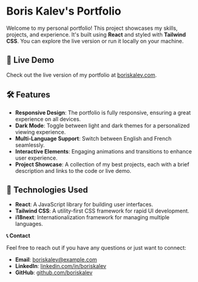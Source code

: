 # Boris Kalev's Portfolio

Welcome to my personal portfolio! This project showcases my skills, projects, and experience. It's built using **React** and styled with **Tailwind CSS**. You can explore the live version or run it locally on your machine.

## 🚀 Live Demo

Check out the live version of my portfolio at [boriskalev.com](https://boriskalev.com).

## 🛠️ Features

- **Responsive Design**: The portfolio is fully responsive, ensuring a great experience on all devices.
- **Dark Mode**: Toggle between light and dark themes for a personalized viewing experience.
- **Multi-Language Support**: Switch between English and French seamlessly.
- **Interactive Elements**: Engaging animations and transitions to enhance user experience.
- **Project Showcase**: A collection of my best projects, each with a brief description and links to the code or live demo.

## 🧩 Technologies Used

- **React**: A JavaScript library for building user interfaces.
- **Tailwind CSS**: A utility-first CSS framework for rapid UI development.
- **i18next**: Internationalization framework for managing multiple languages.


**📞 Contact**

Feel free to reach out if you have any questions or just want to connect:

- **Email**: boriskalev@example.com
- **LinkedIn**: [linkedin.com/in/boriskalev](https://linkedin.com/in/boriskalev)
- **GitHub**: [github.com/boriskalev](https://github.com/boriskalev)





